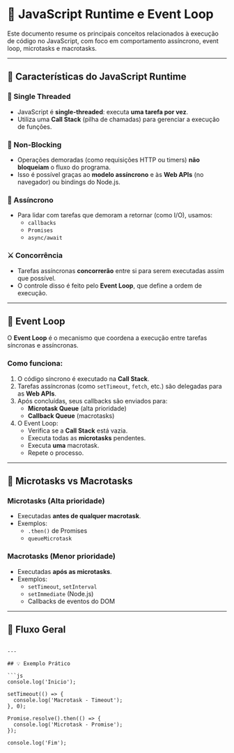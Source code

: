 # 🧠 JavaScript Runtime e Event Loop

Este documento resume os principais conceitos relacionados à execução de código no JavaScript, com foco em comportamento assíncrono, event loop, microtasks e macrotasks.

---

## 📘 Características do JavaScript Runtime

### 🧵 Single Threaded
- JavaScript é **single-threaded**: executa **uma tarefa por vez**.
- Utiliza uma **Call Stack** (pilha de chamadas) para gerenciar a execução de funções.

### 🚫 Non-Blocking
- Operações demoradas (como requisições HTTP ou timers) **não bloqueiam** o fluxo do programa.
- Isso é possível graças ao **modelo assíncrono** e às **Web APIs** (no navegador) ou bindings do Node.js.

### 🔁 Assíncrono
- Para lidar com tarefas que demoram a retornar (como I/O), usamos:
  - `callbacks`
  - `Promises`
  - `async/await`

### ⚔️ Concorrência
- Tarefas assíncronas **concorrerão** entre si para serem executadas assim que possível.
- O controle disso é feito pelo **Event Loop**, que define a ordem de execução.

---

## 🔄 Event Loop

O **Event Loop** é o mecanismo que coordena a execução entre tarefas síncronas e assíncronas.

### Como funciona:

1. O código síncrono é executado na **Call Stack**.
2. Tarefas assíncronas (como `setTimeout`, `fetch`, etc.) são delegadas para as **Web APIs**.
3. Após concluídas, seus callbacks são enviados para:
   - **Microtask Queue** (alta prioridade)
   - **Callback Queue** (macrotasks)
4. O Event Loop:
   - Verifica se a **Call Stack** está vazia.
   - Executa todas as **microtasks** pendentes.
   - Executa **uma** macrotask.
   - Repete o processo.

---

## 🧠 Microtasks vs Macrotasks

### Microtasks (Alta prioridade)
- Executadas **antes de qualquer macrotask**.
- Exemplos:
  - `.then()` de Promises
  - `queueMicrotask`

### Macrotasks (Menor prioridade)
- Executadas **após as microtasks**.
- Exemplos:
  - `setTimeout`, `setInterval`
  - `setImmediate` (Node.js)
  - Callbacks de eventos do DOM

---

## 📌 Fluxo Geral

```

---

## 💡 Exemplo Prático

```js
console.log('Inicio');

setTimeout(() => {
  console.log('Macrotask - Timeout');
}, 0);

Promise.resolve().then(() => {
  console.log('Microtask - Promise');
});

console.log('Fim');


```